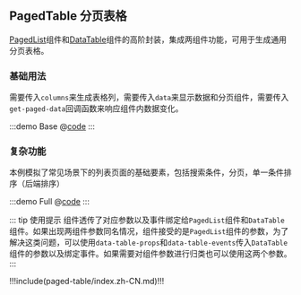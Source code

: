 ## PagedTable 分页表格

[PagedList](./paged-list)组件和[DataTable](./data-table)组件的高阶封装，集成两组件功能，可用于生成通用分页表格。

### 基础用法

需要传入`columns`来生成表格列，需要传入`data`来显示数据和分页组件，需要传入`get-paged-data`回调函数来响应组件内数据变化。

:::demo Base
@[code](../.vuepress/demo/paged-table/Base.vue)
:::


### 复杂功能

本例模拟了常见场景下的列表页面的基础要素，包括搜索条件，分页，单一条件排序（后端排序）

:::demo Full
@[code](../.vuepress/demo/paged-table/Full.vue)
:::

::: tip 使用提示
组件透传了对应参数以及事件绑定给`PagedList`组件和`DataTable`组件。如果出现两组件参数同名情况，组件接受的是`PagedList`组件的参数，为了解决这类问题，可以使用`data-table-props`和`data-table-events`传入`DataTable`组件的参数以及绑定事件。如果需要对组件参数进行归类也可以使用这两个参数。
:::

 !!!include(paged-table/index.zh-CN.md)!!!